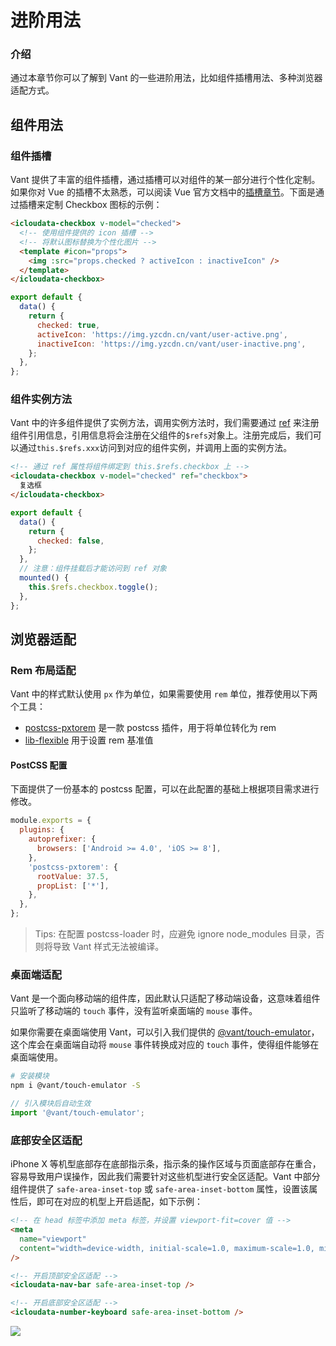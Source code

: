 # 进阶用法

### 介绍

通过本章节你可以了解到 Vant 的一些进阶用法，比如组件插槽用法、多种浏览器适配方式。

## 组件用法

### 组件插槽

Vant 提供了丰富的组件插槽，通过插槽可以对组件的某一部分进行个性化定制。如果你对 Vue 的插槽不太熟悉，可以阅读 Vue 官方文档中的[插槽章节](https://v3.cn.vuejs.org/guide/component-slots.html)。下面是通过插槽来定制 Checkbox 图标的示例：

```html
<icloudata-checkbox v-model="checked">
  <!-- 使用组件提供的 icon 插槽 -->
  <!-- 将默认图标替换为个性化图片 -->
  <template #icon="props">
    <img :src="props.checked ? activeIcon : inactiveIcon" />
  </template>
</icloudata-checkbox>
```

```js
export default {
  data() {
    return {
      checked: true,
      activeIcon: 'https://img.yzcdn.cn/vant/user-active.png',
      inactiveIcon: 'https://img.yzcdn.cn/vant/user-inactive.png',
    };
  },
};
```

### 组件实例方法

Vant 中的许多组件提供了实例方法，调用实例方法时，我们需要通过 [ref](https://v3.cn.vuejs.org/guide/component-template-refs.html) 来注册组件引用信息，引用信息将会注册在父组件的`$refs`对象上。注册完成后，我们可以通过`this.$refs.xxx`访问到对应的组件实例，并调用上面的实例方法。

```html
<!-- 通过 ref 属性将组件绑定到 this.$refs.checkbox 上 -->
<icloudata-checkbox v-model="checked" ref="checkbox">
  复选框
</icloudata-checkbox>
```

```js
export default {
  data() {
    return {
      checked: false,
    };
  },
  // 注意：组件挂载后才能访问到 ref 对象
  mounted() {
    this.$refs.checkbox.toggle();
  },
};
```

## 浏览器适配

### Rem 布局适配

Vant 中的样式默认使用 `px` 作为单位，如果需要使用 `rem` 单位，推荐使用以下两个工具：

- [postcss-pxtorem](https://github.com/cuth/postcss-pxtorem) 是一款 postcss 插件，用于将单位转化为 rem
- [lib-flexible](https://github.com/amfe/lib-flexible) 用于设置 rem 基准值

#### PostCSS 配置

下面提供了一份基本的 postcss 配置，可以在此配置的基础上根据项目需求进行修改。

```js
module.exports = {
  plugins: {
    autoprefixer: {
      browsers: ['Android >= 4.0', 'iOS >= 8'],
    },
    'postcss-pxtorem': {
      rootValue: 37.5,
      propList: ['*'],
    },
  },
};
```

> Tips: 在配置 postcss-loader 时，应避免 ignore node_modules 目录，否则将导致 Vant 样式无法被编译。

### 桌面端适配

Vant 是一个面向移动端的组件库，因此默认只适配了移动端设备，这意味着组件只监听了移动端的 `touch` 事件，没有监听桌面端的 `mouse` 事件。

如果你需要在桌面端使用 Vant，可以引入我们提供的 [@vant/touch-emulator](https://github.com/youzan/vant/tree/dev/packages/vant-touch-emulator)，这个库会在桌面端自动将 `mouse` 事件转换成对应的 `touch` 事件，使得组件能够在桌面端使用。

```bash
# 安装模块
npm i @vant/touch-emulator -S
```

```js
// 引入模块后自动生效
import '@vant/touch-emulator';
```

### 底部安全区适配

iPhone X 等机型底部存在底部指示条，指示条的操作区域与页面底部存在重合，容易导致用户误操作，因此我们需要针对这些机型进行安全区适配。Vant 中部分组件提供了 `safe-area-inset-top` 或 `safe-area-inset-bottom` 属性，设置该属性后，即可在对应的机型上开启适配，如下示例：

```html
<!-- 在 head 标签中添加 meta 标签，并设置 viewport-fit=cover 值 -->
<meta
  name="viewport"
  content="width=device-width, initial-scale=1.0, maximum-scale=1.0, minimum-scale=1.0, viewport-fit=cover"
/>

<!-- 开启顶部安全区适配 -->
<icloudata-nav-bar safe-area-inset-top />

<!-- 开启底部安全区适配 -->
<icloudata-number-keyboard safe-area-inset-bottom />
```

<img src="https://img.yzcdn.cn/vant/safearea.png">
